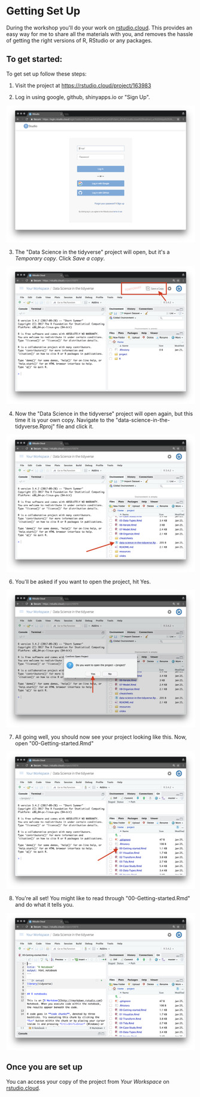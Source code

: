 # Getting Set Up

During the workshop you'll do your work on [rstudio.cloud](https://rstudio.cloud/).  This provides an easy way for me to share all the materials with you, and removes the hassle of getting the right versions of R, RStudio or any packages.

## To get started:

To get set up follow these steps:

1.  Visit the project at https://rstudio.cloud/project/163983

2.  Log in using google, github, shinyapps.io or "Sign Up".

![](resources/01-setup-login.png)

3.  The "Data Science in the tidyverse" project will open, but it's a *Temporary copy*.  Click *Save a copy*.

![](resources/02-setup-temp-project.png)

4. Now the "Data Science in the tidyverse" project will open again, but this time it is your own copy.  Navigate to  the "data-science-in-the-tidyverse.Rproj" file and click it.

![](resources/04-setup-rproj-file.png)

6. You'll be asked if you want to open the project, hit Yes.

![](resources/05-setup-open-project.png)

7. All going well, you should now see your project looking like this.  Now, open "00-Getting-started.Rmd"

![](resources/06-setup-inside-project.png)

8.  You're all set!  You might like to read through "00-Getting-started.Rmd" and do what it tells you.

![](resources/07-setup-all-done.png)

## Once you are set up

You can access your copy of the project from *Your Workspace* on [rstudio.cloud](https://rstudio.cloud/).  